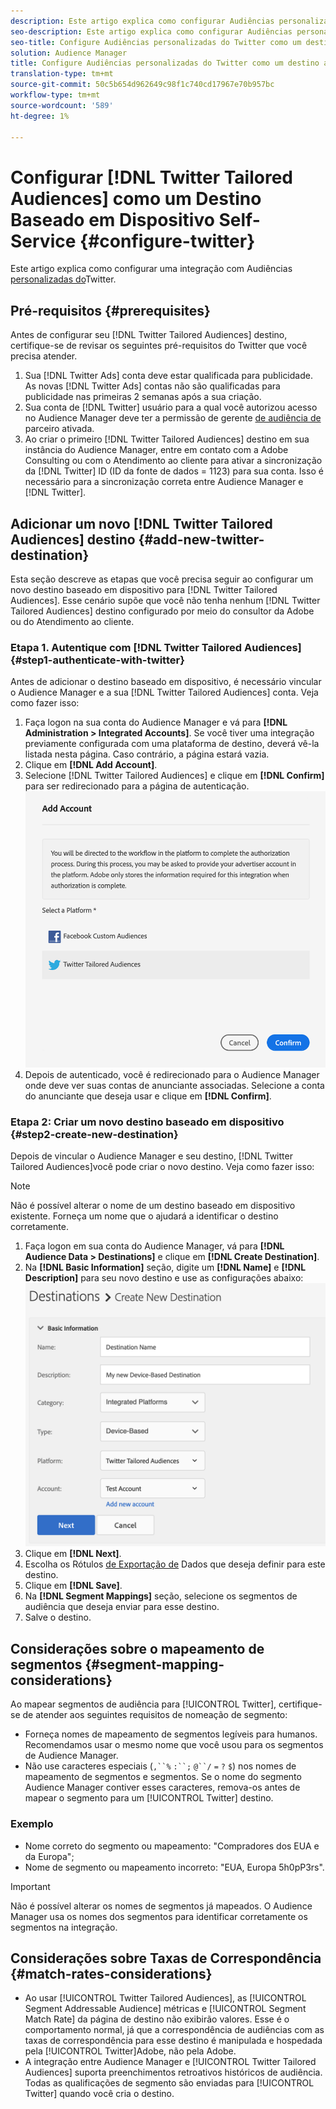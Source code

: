 ```yaml
---
description: Este artigo explica como configurar Audiências personalizadas do Twitter para integrações novas e existentes.
seo-description: Este artigo explica como configurar Audiências personalizadas do Twitter para integrações novas e existentes.
seo-title: Configure Audiências personalizadas do Twitter como um destino autoatendido baseado em dispositivo
solution: Audience Manager
title: Configure Audiências personalizadas do Twitter como um destino autoatendido baseado em dispositivo
translation-type: tm+mt
source-git-commit: 50c5b654d962649c98f1c740cd17967e70b957bc
workflow-type: tm+mt
source-wordcount: '589'
ht-degree: 1%

---
```



# Configurar [!DNL Twitter Tailored Audiences] como um Destino Baseado em Dispositivo Self-Service {#configure-twitter}

Este artigo explica como configurar uma integração com Audiências [personalizadas do](https://business.twitter.com/en/targeting/tailored-audiences.html)Twitter.

## Pré-requisitos {#prerequisites}

Antes de configurar seu [!DNL Twitter Tailored Audiences] destino, certifique-se de revisar os seguintes pré-requisitos do Twitter que você precisa atender.

1. Sua [!DNL Twitter Ads] conta deve estar qualificada para publicidade. As novas [!DNL Twitter Ads] contas não são qualificadas para publicidade nas primeiras 2 semanas após a sua criação.
2. Sua conta de [!DNL Twitter] usuário para a qual você autorizou acesso no Audience Manager deve ter a permissão de gerente [de audiência de](https://business.twitter.com/en/help/troubleshooting/multi-user-login-faq.html#accesslevels) parceiro ativada.
3. Ao criar o primeiro [!DNL Twitter Tailored Audiences] destino em sua instância do Audience Manager, entre em contato com a Adobe Consulting ou com o Atendimento ao cliente para ativar a sincronização da [!DNL Twitter] ID (ID da fonte de dados = 1123) para sua conta. Isso é necessário para a sincronização correta entre Audience Manager e [!DNL Twitter].

## Adicionar um novo [!DNL Twitter Tailored Audiences] destino {#add-new-twitter-destination}

Esta seção descreve as etapas que você precisa seguir ao configurar um novo destino baseado em dispositivo para [!DNL Twitter Tailored Audiences]. Esse cenário supõe que você não tenha nenhum [!DNL Twitter Tailored Audiences] destino configurado por meio do consultor da Adobe ou do Atendimento ao cliente.

### Etapa 1. Autentique com [!DNL Twitter Tailored Audiences] {#step1-authenticate-with-twitter}

Antes de adicionar o destino baseado em dispositivo, é necessário vincular o Audience Manager e a sua [!DNL Twitter Tailored Audiences] conta. Veja como fazer isso:

1. Faça logon na sua conta do Audience Manager e vá para **[!DNL Administration > Integrated Accounts]**. Se você tiver uma integração previamente configurada com uma plataforma de destino, deverá vê-la listada nesta página. Caso contrário, a página estará vazia.
1. Clique em **[!DNL Add Account]**.
1. Selecione [!DNL Twitter Tailored Audiences] e clique em **[!DNL Confirm]** para ser redirecionado para a página de autenticação.                     ![plataformas integradas](assets/dbd-integrated-platforms.png)
1. Depois de autenticado, você é redirecionado para o Audience Manager onde deve ver suas contas de anunciante associadas. Selecione a conta do anunciante que deseja usar e clique em **[!DNL Confirm]**.

### Etapa 2: Criar um novo destino baseado em dispositivo {#step2-create-new-destination}

Depois de vincular o Audience Manager e seu destino, [!DNL Twitter Tailored Audiences]você pode criar o novo destino. Veja como fazer isso:

>[!NOTE]
>
>Não é possível alterar o nome de um destino baseado em dispositivo existente. Forneça um nome que o ajudará a identificar o destino corretamente.

1. Faça logon em sua conta do Audience Manager, vá para **[!DNL Audience Data > Destinations]** e clique em **[!DNL Create Destination]**.
1. Na **[!DNL Basic Information]** seção, digite um **[!DNL Name]** e **[!DNL Description]** para seu novo destino e use as configurações abaixo: ![configuração](assets/dbd-new-basic.png)
1. Clique em **[!DNL Next]**.
1. Escolha os Rótulos [de Exportação de](/help/using/features/data-export-controls.md#controls-labels) Dados que deseja definir para este destino.
1. Clique em **[!DNL Save]**.
1. Na **[!DNL Segment Mappings]** seção, selecione os segmentos de audiência que deseja enviar para esse destino.
1. Salve o destino.

## Considerações sobre o mapeamento de segmentos {#segment-mapping-considerations}

Ao mapear segmentos de audiência para [!UICONTROL Twitter], certifique-se de atender aos seguintes requisitos de nomeação de segmento:

* Forneça nomes de mapeamento de segmentos legíveis para humanos. Recomendamos usar o mesmo nome que você usou para os segmentos de Audience Manager.
* Não use caracteres especiais (`,``%` `:``;` `@``/` `=` `?` `$`) nos nomes de mapeamento de segmentos e segmentos. Se o nome do segmento Audience Manager contiver esses caracteres, remova-os antes de mapear o segmento para um [!UICONTROL Twitter] destino.

### Exemplo

* Nome correto do segmento ou mapeamento: &quot;Compradores dos EUA e da Europa&quot;;
* Nome de segmento ou mapeamento incorreto: &quot;EUA, Europa 5h0pP3rs&quot;.

>[!IMPORTANT]
>
>Não é possível alterar os nomes de segmentos já mapeados. O Audience Manager usa os nomes dos segmentos para identificar corretamente os segmentos na integração.

## Considerações sobre Taxas de Correspondência {#match-rates-considerations}

* Ao usar [!UICONTROL Twitter Tailored Audiences], as [!UICONTROL Segment Addressable Audience] métricas e [!UICONTROL Segment Match Rate] da página de destino não exibirão valores. Esse é o comportamento normal, já que a correspondência de audiências com as taxas de correspondência para esse destino é manipulada e hospedada pela [!UICONTROL Twitter]Adobe, não pela Adobe.
* A integração entre Audience Manager e [!UICONTROL Twitter Tailored Audiences] suporta preenchimentos retroativos históricos de audiência. Todas as qualificações de segmento são enviadas para [!UICONTROL Twitter] quando você cria o destino.
